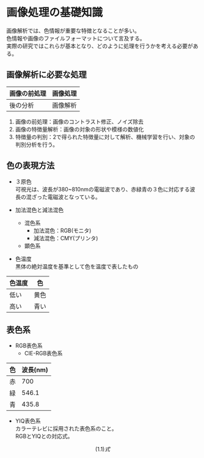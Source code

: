 # 画像処理の基礎知識  
画像解析では、色情報が重要な特徴となることが多い。  
色情報や画像のファイルフォーマットについて言及する。  
実際の研究ではこれらが基本となり、どのように処理を行うかを考える必要がある。  

## 画像解析に必要な処理  
| 画像の前処理 | 画像処理  |
| ----------- | ---------    |  
| 後の分析  | 画像解析  |      

1. 画像の前処理：画像のコントラスト修正、ノイズ除去  
2. 画像の特徴量解析：画像の対象の形状や模様の数値化  
3. 特徴量の判別：2で得られた特徴量に対して解析、機械学習を行い、対象の判別分析を行う。  

## 色の表現方法  
* ３原色  
可視光は、波長が380~810nmの電磁波であり、赤緑青の３色に対応する波長の混ざった電磁波となっている。  

* 加法混色と減法混色  
  * 混色系  
    * 加法混色：RGB(モニタ)   
    * 減法混色：CMY(プリンタ)  
  * 顕色系  

* 色温度  
黒体の絶対温度を基準として色を温度で表したもの  

| 色温度 | 色 |  
| --------- | ---------- |   
| 低い | 黄色 |  
| 高い  | 青い  |  

## 表色系  
* RGB表色系  
  *  CIE-RGB表色系  

| 色 | 波長(nm) |  
| --------- | -------- |  
|  赤 | 700  |  
|緑   | 546.1  |  
| 青   | 435.8  |  

* YIQ表色系  
カラーテレビに採用された表色系のこと。  
RGBとYIQとの対応式。  
``` math  
(1.1)式
```
